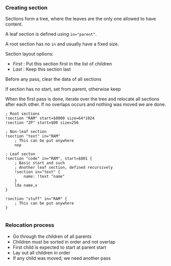### Creating section

Sections form a tree, where the leaves are the only one allowed
to have content.

A leaf section is defined using `in="parent"`.

A root section has no `in` and usually have a fixed size.

Section layout options:
 * _First_ : Put this section first in the list of children
 * _Last_ : Keep this section last

Before any pass, clear the data of all sections

If section has no start, set from parent, otherwise keep

When the first pass is done, iterate over the tree and relocate
all sections after each other. If no overlaps occurs and nothing
was moved we are done.


```
; Root sections
!section "RAM" start=$0000 size=64*1024
!section "ZP" start=$00 size=256

; Non-leaf section
!section "text" in="RAM"
    ; This can be put anywhere
    nop

; Leaf secton
!section "code" in="RAM", start=$801 {
    ; Basic start and such
    ; Another leaf section, defined recursively
    !section in="text" {
        name: !text "name"
    }
    lda name,x
}

!section "stuff" in="RAM" {
    ; This can be put anywhere
}


```


### Relocation process

* Go through the children of all parents
* Children must be sorted in order and not overlap
* First child is expected to start at parent start
* Lay out all children in order
* If any child was moved, we need another pass
